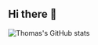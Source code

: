 ## Hi there 👋

![Thomas's GitHub stats](https://github-readme-stats.vercel.app/api?username=thomastss&show_icons=true&theme=radical)
